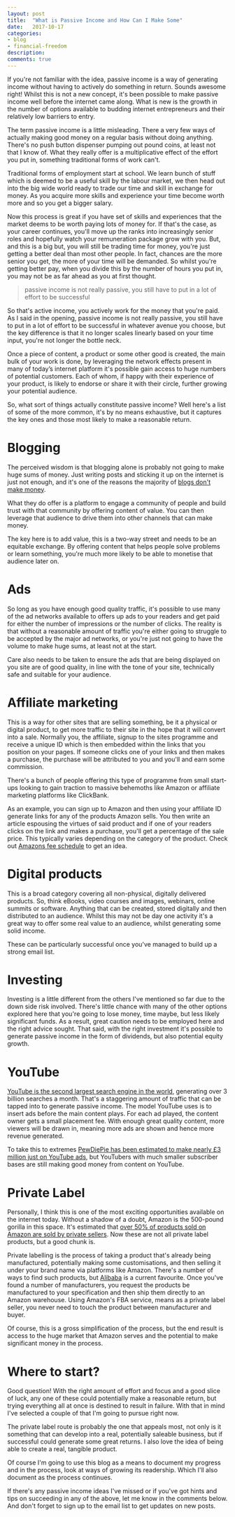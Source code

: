 ```yaml
---
layout: post
title:  "What is Passive Income and How Can I Make Some"
date:   2017-10-17
categories:
- blog
- financial-freedom
description:
comments: true
---
```

If you're not familiar with the idea, passive income is a way of generating income without having to actively do something in return. Sounds awesome right! Whilst this is not a new concept, it's been possible to make passive income well before the internet came along. What is new is the growth in the number of options available to budding internet entrepreneurs and their relatively low barriers to entry.

The term passive income is a little misleading. There a very few ways of actually making good money on a regular basis without doing anything. There's no push button dispenser pumping out pound coins, at least not that I know of. What they really offer is a multiplicative effect of the effort you put in, something traditional forms of work can't.

Traditional forms of employment start at school. We learn bunch of stuff which is deemed to be a useful skill by the labour market, we then head out into the big wide world ready to trade our time and skill in exchange for money.  As you acquire more skills and experience your time become worth more and so you get a bigger salary.

Now this process is great if you have set of skills and experiences that the market deems to be worth paying lots of money for. If that's the case, as your career continues, you'll move up the ranks into increasingly senior roles and hopefully watch your remuneration package grow with you. But, and this is a big but, you will still be trading time for money, you're just getting a better deal than most other people.  In fact, chances are the more senior you get, the more of your time will be demanded. So whilst you're getting better pay, when you divide this by the number of hours you put in, you may not be as far ahead as you at first thought.

> passive income is not really passive, you still have to put in a lot of effort to be successful

So that's active income, you actively work for the money that you're paid.  As I said in the opening, passive income is not really passive, you still have to put in a lot of effort to be successful in whatever avenue you choose, but the key difference is that it no longer scales linearly based on your time input, you're not longer the bottle neck.  

Once a piece of content, a product or some other good is created, the main bulk of your work is done, by leveraging the network effects present in many of today’s internet platform it's possible gain access to huge numbers of potential customers. Each of whom, if happy with their experience of your product, is likely to endorse or share it with their circle, further growing your potential audience.  

So, what sort of things actually constitute passive income?  Well here's a list of some of the more common, it's by no means exhaustive, but it captures the key ones and those most likely to make a reasonable return.

# Blogging

The perceived wisdom is that blogging alone is probably not going to make huge sums of money.  Just writing posts and sticking it up on the internet is just not enough, and it's one of the reasons the majority of [blogs don't make money].

What they do offer is a platform to engage a community of people and build trust with that community by offering content of value. You can then leverage that audience to drive them into other channels that can make money.

The key here is to add value, this is a two-way street and needs to be an equitable exchange. By offering content that helps people solve problems or learn something, you're much more likely to be able to monetise that audience later on.

# Ads

So long as you have enough good quality traffic, it's possible to use many of the ad networks available to offers up ads to your readers and get paid for either the number of impressions or the number of clicks.  The reality is that without a reasonable amount of traffic you're either going to struggle to be accepted by the major ad networks, or you're just not going to have the volume to make huge sums, at least not at the start.

Care also needs to be taken to ensure the ads that are being displayed on you site are of good quality, in line with the tone of your site, technically safe and suitable for your audience.

# Affiliate marketing

This is a way for other sites that are selling something, be it a physical or digital product, to get more traffic to their site in the hope that it will convert into a sale. Normally you, the affiliate, signup to the sites programme and receive a unique ID which is then embedded within the links that you position on your pages. If someone clicks one of your links and then makes a purchase, the purchase will be attributed to you and you'll and earn some commission.

There's a bunch of people offering this type of programme from small start-ups looking to gain traction to massive behemoths like Amazon or affiliate marketing platforms like ClickBank.

As an example, you can sign up to Amazon and then using your affiliate ID generate links for any of the products Amazon sells.  You then write an article espousing the virtues of said product and if one of your readers clicks on the link and makes a purchase, you'll get a percentage of the sale price.  This typically varies depending on the category of the product.  Check out [Amazons fee schedule] to get an idea.

# Digital products

This is a broad category covering all non-physical, digitally delivered products.  So, think eBooks, video courses and images, webinars, online summits or software.  Anything that can be created, stored digitally and then distributed to an audience. Whilst this may not be day one activity it's a great way to offer some real value to an audience, whilst generating some solid income.

These can be particularly successful once you've managed to build up a strong email list.

# Investing

Investing is a little different from the others I've mentioned so far due to the down side risk involved. There's little chance with many of the other options explored here that you're going to lose money, time maybe, but less likely significant funds. As a result, great caution needs to be employed here and the right advice sought. That said, with the right investment it's possible to generate passive income in the form of dividends, but also potential equity growth.

# YouTube

[YouTube is the second largest search engine in the world], generating over 3 billion searches a month. That's a staggering amount of traffic that can be tapped into to generate passive income. The model YouTube uses is to insert ads before the main content plays. For each ad played, the content owner gets a small placement fee.  With enough great quality content, more viewers will be drawn in, meaning more ads are shown and hence more revenue generated.

To take this to extremes [PewDiePie has been estimated to make nearly £3 million just on YouTube ads], but YouTubers with much smaller subscriber bases are still making good money from content on YouTube.

# Private Label

Personally, I think this is one of the most exciting opportunities available on the internet today. Without a shadow of a doubt, Amazon is the 500-pound gorilla in this space. It's estimated that [over 50% of products sold on Amazon are sold by private sellers]. Now these are not all private label products, but a good chunk is.

Private labelling is the process of taking a product that's already being manufactured, potentially making some customisations, and then selling it under your brand name via platforms like Amazon. There's a number of ways to find such products, but [Alibaba] is a current favourite. Once you've found a number of manufacturers, you request the products be manufactured to your specification and then ship them directly to an Amazon warehouse.  Using Amazon's FBA service, means as a private label seller, you never need to touch the product between manufacturer and buyer.

Of course, this is a gross simplification of the process, but the end result is access to the huge market that Amazon serves and the potential to make significant money in the process.

# Where to start?

Good question! With the right amount of effort and focus and a good slice of luck, any one of these could potentially make a reasonable return, but trying everything all at once is destined to result in failure. With that in mind I've selected a couple of that I'm going to pursue right now.

The private label route is probably the one that appeals most, not only is it something that can develop into a real, potentially saleable business, but if successful could generate some great returns. I also love the idea of being able to create a real, tangible product.  

Of course I'm going to use this blog as a means to document my progress and in the process, look at ways of growing its readership. Which I'll also document as the process continues.

If there's any passive income ideas I've missed or if you've got hints and tips on succeeding in any of the above, let me know in the comments below.  And don't forget to sign up to the email list to get updates on new posts.

[blogs don't make money]: https://lifehacker.com/can-i-really-make-a-living-by-blogging-1537783554 "blogs don't make money"
[Amazons fee schedule]: https://affiliate-program.amazon.co.uk/welcome/compensation "Amazons fee schedule"
[virtual summit]:https://www.entrepreneur.com/article/250580
[Joseph Michael Nicoletti makes $20,000 to $30,000 a month]:https://socialtriggers.com/online-courses-create-and-sell/
[YouTube is the second largest search engine in the world]:https://www.mushroomnetworks.com/infographics/youtube---the-2nd-largest-search-engine-infographic/
[PewDiePie has been estimated to make nearly £3 million just on YouTube ads]:https://socialblade.com/youtube/user/pewdiepie
[over 50% of products sold on Amazon are sold by private sellers]:https://www.statista.com/statistics/259782/third-party-seller-share-of-amazon-platform/
[Alibaba]:https://www.alibaba.com/
